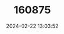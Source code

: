 ---
title: "160875"
category: "Bicyclus milyas"
draft: false
date: 2024-02-22 13:03:52
languages:
  English: ["Lesser Rock Bush-brown"]
---